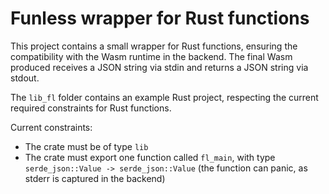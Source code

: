 # Funless wrapper for Rust functions

This project contains a small wrapper for Rust functions, ensuring the compatibility with the Wasm runtime in the backend.
The final Wasm produced receives a JSON string via stdin and returns a JSON string via stdout.

The `lib_fl` folder contains an example Rust project, respecting the current required constraints for Rust functions.


Current constraints:

- The crate must be of type `lib`
- The crate must export one function called `fl_main`, with type `serde_json::Value -> serde_json::Value` (the function can panic, as stderr is captured in the backend)
